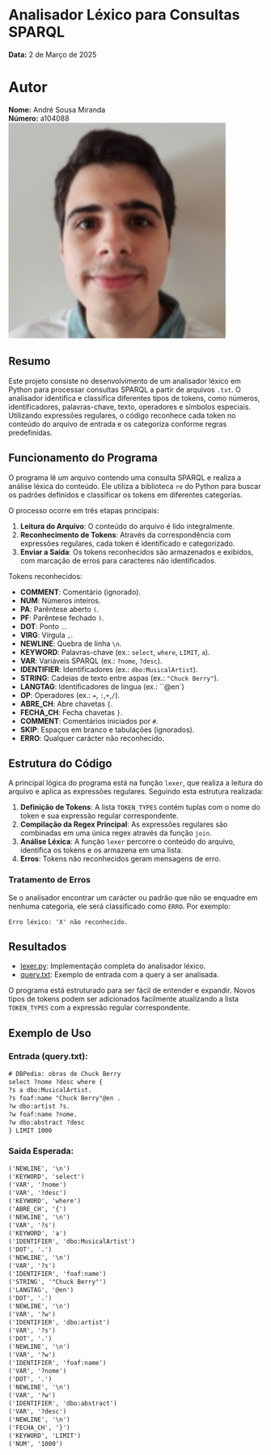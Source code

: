 # Analisador Léxico para Consultas SPARQL

**Data:** 2 de Março de 2025

# Autor
**Nome:** André Sousa Miranda  
**Número:** a104088  
![Foto](image/AndreMiranda.png)

## Resumo

Este projeto consiste no desenvolvimento de um analisador léxico em Python para processar consultas SPARQL a partir de arquivos `.txt`. O analisador identifica e classifica diferentes tipos de tokens, como números, identificadores, palavras-chave, texto, operadores e símbolos especiais. Utilizando expressões regulares, o código reconhece cada token no conteúdo do arquivo de entrada e os categoriza conforme regras predefinidas.

## Funcionamento do Programa

O programa lê um arquivo contendo uma consulta SPARQL e realiza a análise léxica do conteúdo. Ele utiliza a biblioteca `re` do Python para buscar os padrões definidos e classificar os tokens em diferentes categorias. 

O processo ocorre em três etapas principais:

1. **Leitura do Arquivo**: O conteúdo do arquivo é lido integralmente.
2. **Reconhecimento de Tokens**: Através da correspondência com expressões regulares, cada token é identificado e categorizado.
3. **Enviar a Saída**: Os tokens reconhecidos são armazenados e exibidos, com marcação de erros para caracteres não identificados.

Tokens reconhecidos:
- **COMMENT**: Comentário (ignorado).
- **NUM**: Números inteiros.
- **PA**: Parêntese aberto `(`.
- **PF**: Parêntese fechado `)`.
- **DOT**: Ponto `.`.
- **VIRG**: Vírgula `,`.
- **NEWLINE**: Quebra de linha `\n`.
- **KEYWORD**: Palavras-chave (ex.: `select`, `where`, `LIMIT`, `a`).
- **VAR**: Variáveis SPARQL (ex.: `?nome`, `?desc`).
- **IDENTIFIER**: Identificadores (ex.: `dbo:MusicalArtist`).
- **STRING**: Cadeias de texto entre aspas (ex.: `"Chuck Berry"`).
- **LANGTAG**: Identificadores de língua (ex.: ``@en`)
- **OP**: Operadores (ex.: `=`, `:`,`+`,`/`).
- **ABRE_CH**: Abre chavetas `{`.
- **FECHA_CH**: Fecha chavetas `}`.
- **COMMENT**: Comentários iniciados por `#`.
- **SKIP**: Espaços em branco e tabulações (ignorados).
- **ERRO**: Qualquer carácter não reconhecido.

## Estrutura do Código

A principal lógica do programa está na função `lexer`, que realiza a leitura do arquivo e aplica as expressões regulares. Seguindo esta estrutura realizada:

1. **Definição de Tokens**: A lista `TOKEN_TYPES` contém tuplas com o nome do token e sua expressão regular correspondente.
2. **Compilação da Regex Principal**: As expressões regulares são combinadas em uma única regex através da função `join`.
3. **Análise Léxica**: A função `lexer` percorre o conteúdo do arquivo, identifica os tokens e os armazena em uma lista.
4. **Erros**: Tokens não reconhecidos geram mensagens de erro.

### Tratamento de Erros

Se o analisador encontrar um carácter ou padrão que não se enquadre em nenhuma categoria, ele será classificado como `ERRO`. Por exemplo:

```
Erro léxico: 'X' não reconhecido.
```

## Resultados

- [lexer.py](lexer.py): Implementação completa do analisador léxico.
- [query.txt](query.txt): Exemplo de entrada com a query a ser analisada.

O programa está estruturado para ser fácil de entender e expandir. Novos tipos de tokens podem ser adicionados facilmente atualizando a lista `TOKEN_TYPES` com a expressão regular correspondente.

## Exemplo de Uso

### Entrada (query.txt):
```
# DBPedia: obras de Chuck Berry
select ?nome ?desc where {
?s a dbo:MusicalArtist.
?s foaf:name "Chuck Berry"@en .
?w dbo:artist ?s.
?w foaf:name ?nome.
?w dbo:abstract ?desc
} LIMIT 1000
```

### Saída Esperada:
```
('NEWLINE', '\n')
('KEYWORD', 'select')
('VAR', '?nome')
('VAR', '?desc')
('KEYWORD', 'where')
('ABRE_CH', '{')
('NEWLINE', '\n')
('VAR', '?s')
('KEYWORD', 'a')
('IDENTIFIER', 'dbo:MusicalArtist')
('DOT', '.')
('NEWLINE', '\n')
('VAR', '?s')
('IDENTIFIER', 'foaf:name')
('STRING', '"Chuck Berry"')
('LANGTAG', '@en')
('DOT', '.')
('NEWLINE', '\n')
('VAR', '?w')
('IDENTIFIER', 'dbo:artist')
('VAR', '?s')
('DOT', '.')
('NEWLINE', '\n')
('VAR', '?w')
('IDENTIFIER', 'foaf:name')
('VAR', '?nome')
('DOT', '.')
('NEWLINE', '\n')
('VAR', '?w')
('IDENTIFIER', 'dbo:abstract')
('VAR', '?desc')
('NEWLINE', '\n')
('FECHA_CH', '}')
('KEYWORD', 'LIMIT')
('NUM', '1000')
```

